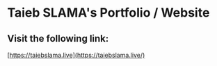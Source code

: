 # Taieb SLAMA's Portfolio / Website

## Visit the following link:

[https://taiebslama.live](https://taiebslama.live/)